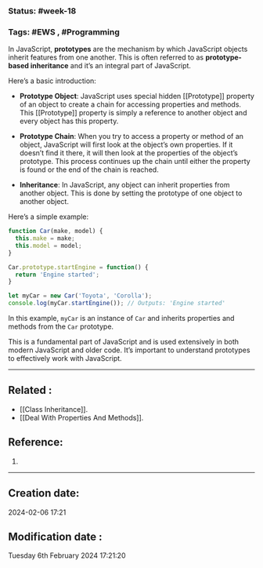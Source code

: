 
### Status: #week-18

### Tags: #EWS  , #Programming 


In JavaScript, **prototypes** are the mechanism by which JavaScript objects inherit features from one another. This is often referred to as **prototype-based inheritance** and it’s an integral part of JavaScript.

Here’s a basic introduction:

- **Prototype Object**: JavaScript uses special hidden [[Prototype]] property of an object to create a chain for accessing properties and methods. This [[Prototype]] property is simply a reference to another object and every object has this property.
    
- **Prototype Chain**: When you try to access a property or method of an object, JavaScript will first look at the object’s own properties. If it doesn’t find it there, it will then look at the properties of the object’s prototype. This process continues up the chain until either the property is found or the end of the chain is reached.
    
- **Inheritance**: In JavaScript, any object can inherit properties from another object. This is done by setting the prototype of one object to another object.
    

Here’s a simple example:

```javascript
function Car(make, model) {
  this.make = make;
  this.model = model;
}

Car.prototype.startEngine = function() {
  return 'Engine started';
}

let myCar = new Car('Toyota', 'Corolla');
console.log(myCar.startEngine()); // Outputs: 'Engine started'
```

In this example, `myCar` is an instance of `Car` and inherits properties and methods from the `Car` prototype.

This is a fundamental part of JavaScript and is used extensively in both modern JavaScript and older code. It’s important to understand prototypes to effectively work with JavaScript.

______________________________________________________________________


## Related : 

- [[Class Inheritance]].
- [[Deal With Properties And Methods]].

## Reference: 

1.  


---

  ## Creation date: 
  
  2024-02-06 17:21 
  
  
   ## Modification date :
   
   Tuesday 6th February 2024 17:21:20